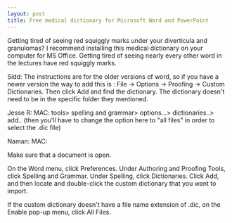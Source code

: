 ```yaml
---
layout: post
title: Free medical dictionary for Microsoft Word and PowerPoint
---
```


Getting tired of seeing red squiggly marks under your diverticula and
granulomas?  I recommend installing this medical dictionary on your computer
for MS Office. Getting tired of seeing nearly every other word in the lectures
have red squiggly marks.

  [www]: (http://mtherald.com/free-medical-spell-checker-for-microsoft-word-custom-dictionary)


Sidd: The instructions are for the older versions of word, so if you
have a newer version the way to add this is : File -> Options ->
Proofing -> Custom Dictionaries. Then click Add and find the
dictionary. The dictionary doesn't need to be in the specific folder
they mentioned.


Jesse R: MAC: tools> spelling and grammar> options...> dictionaries..>
add.. (then you'll have to change the option here to "all files" in
order to select the .dic file)

Naman: MAC:

Make sure that a document is open.

On the Word menu, click Preferences.
Under Authoring and Proofing Tools, click Spelling and Grammar.
Under Spelling, click Dictionaries.
Click Add, and then locate and double-click the custom dictionary that you want to import.

If the custom dictionary doesn't have a file name extension of .dic, on the Enable pop-up menu, click All Files.
